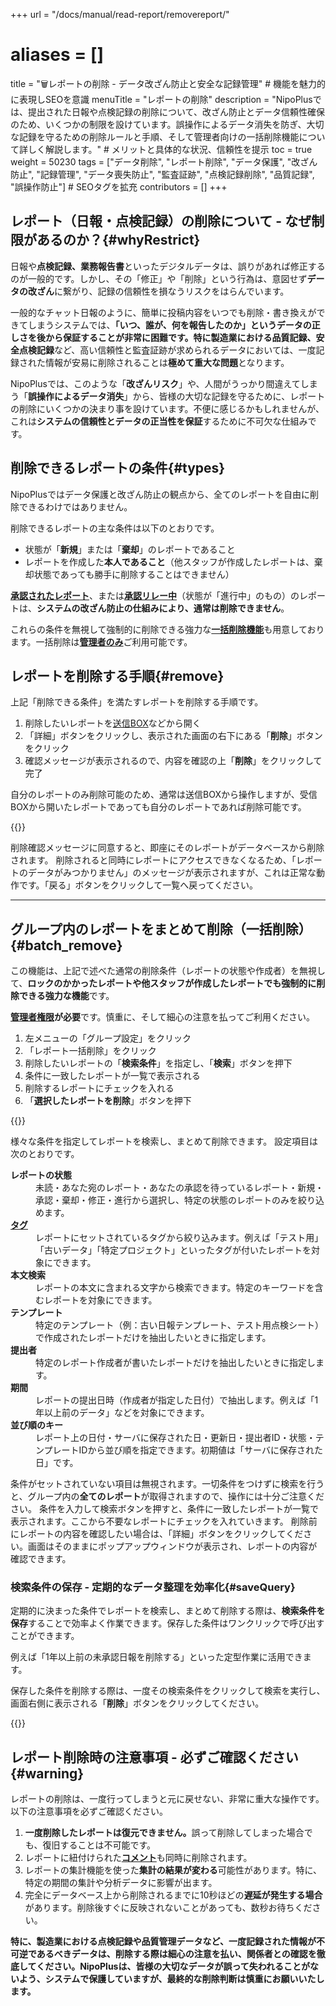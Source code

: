 +++
url = "/docs/manual/read-report/removereport/"
# aliases = []
title = "🗑️レポートの削除 - データ改ざん防止と安全な記録管理" # 機能を魅力的に表現しSEOを意識
menuTitle = "レポートの削除"
description = "NipoPlusでは、提出された日報や点検記録の削除について、改ざん防止とデータ信頼性確保のため、いくつかの制限を設けています。誤操作によるデータ消失を防ぎ、大切な記録を守るための削除ルールと手順、そして管理者向けの一括削除機能について詳しく解説します。" # メリットと具体的な状況、信頼性を提示
toc = true
weight = 50230
tags = ["データ削除", "レポート削除", "データ保護", "改ざん防止", "記録管理", "データ喪失防止", "監査証跡", "点検記録削除", "品質記録", "誤操作防止"] # SEOタグを拡充
contributors = []
+++

## レポート（日報・点検記録）の削除について - なぜ制限があるのか？{#whyRestrict}

日報や<strong>点検記録、業務報告書</strong>といったデジタルデータは、誤りがあれば修正するのが一般的です。しかし、その「修正」や「削除」という行為は、意図せず**データの改ざん**に繋がり、記録の信頼性を損なうリスクをはらんでいます。

一般的なチャット日報のように、簡単に投稿内容をいつでも削除・書き換えができてしまうシステムでは、**「いつ、誰が、何を報告したのか」**というデータの正しさを後から保証することが非常に困難です。特に**製造業における品質記録、安全点検記録**など、高い信頼性と監査証跡が求められるデータにおいては、一度記録された情報が安易に削除されることは**極めて重大な問題**となります。

NipoPlusでは、このような「**改ざんリスク**」や、人間がうっかり間違えてしまう「**誤操作によるデータ消失**」から、皆様の大切な記録を守るために、レポートの削除にいくつかの決まり事を設けています。不便に感じるかもしれませんが、これは**システムの信頼性とデータの正当性を保証**するために不可欠な仕組みです。

## 削除できるレポートの条件{#types}

NipoPlusではデータ保護と改ざん防止の観点から、全てのレポートを自由に削除できるわけではありません。

削除できるレポートの主な条件は以下のとおりです。

- 状態が「<strong>新規</strong>」または「<strong>棄却</strong>」のレポートであること
- レポートを作成した<strong>本人であること</strong>（他スタッフが作成したレポートは、棄却状態であっても勝手に削除することはできません）

<strong>[承認されたレポート](/docs/manual/read-report/state/#agree)</strong>、または<strong>[承認リレー中](/docs/manual/read-report/state/#relay)</strong>（状態が「進行中」のもの）のレポートは、**システムの改ざん防止の仕組みにより、通常は削除できません**。

これらの条件を無視して強制的に削除できる強力な[<strong>一括削除機能</strong>](#batch_remove)も用意しております。一括削除は[<strong>管理者のみ</strong>](/docs/setup/staff-global/rank/)ご利用可能です。

## レポートを削除する手順{#remove}

上記「削除できる条件」を満たすレポートを削除する手順です。

1.  削除したいレポートを[送信BOX](/docs/manual/read-report/list/#listbox)などから開く
2.  「詳細」ボタンをクリックし、表示された画面の右下にある「<strong>削除</strong>」ボタンをクリック
3.  確認メッセージが表示されるので、内容を確認の上「<strong>削除</strong>」をクリックして完了

自分のレポートのみ削除可能のため、通常は送信BOXから操作しますが、受信BOXから開いたレポートであっても自分のレポートであれば削除可能です。

{{<icatch filename="img/report-delete" msg="自分のレポートで、かつ状態が新規または棄却の場合、削除ボタンが表示されます。内容を確認し、削除を実行します" alice="ok">}}

削除確認メッセージに同意すると、即座にそのレポートがデータベースから削除されます。
削除されると同時にレポートにアクセスできなくなるため、「レポートのデータがみつかりません」のメッセージが表示されますが、これは正常な動作です。「戻る」ボタンをクリックして一覧へ戻ってください。

---

## グループ内のレポートをまとめて削除（一括削除）{#batch_remove}

この機能は、上記で述べた通常の削除条件（レポートの状態や作成者）を無視して、**ロックのかかったレポートや他スタッフが作成したレポートでも強制的に削除できる強力な機能**です。

<strong>[管理者権限](/docs/setup/staff-global/rank/)が必要</strong>です。慎重に、そして細心の注意を払ってご利用ください。

1.  左メニューの「グループ設定」をクリック
2.  「レポート一括削除」をクリック
3.  削除したいレポートの「<strong>検索条件</strong>」を指定し、「<strong>検索</strong>」ボタンを押下
4.  条件に一致したレポートが一覧で表示される
5.  削除するレポートにチェックを入れる
6.  「<strong>選択したレポートを削除</strong>」ボタンを押下

{{<icatch filename="img/report-delete-batch" msg="レポートの一括削除は非常に強力な機能です。製造現場の古い点検データや、テストで作成した大量の日報などを一掃する際に便利ですが、その扱いは慎重に！" alice="here">}}

様々な条件を指定してレポートを検索し、まとめて削除できます。
設定項目は次のとおりです。

<dl class="basic">
<dt><strong>レポートの状態</strong></dt>
<dd>未読・あなた宛のレポート・あなたの承認を待っているレポート・新規・承認・棄却・修正・進行から選択し、特定の状態のレポートのみを絞り込めます。</dd>
<dt><a href="/docs/setup/advanced-setting/tag/"><strong>タグ</strong></a></dt>
<dd>レポートにセットされているタグから絞り込みます。例えば「テスト用」「古いデータ」「特定プロジェクト」といったタグが付いたレポートを対象にできます。</dd>
<dt><strong>本文検索</strong></dt>
<dd>レポートの本文に含まれる文字から検索できます。特定のキーワードを含むレポートを対象にできます。</dd>
<dt><strong>テンプレート</strong></dt>
<dd>特定のテンプレート（例：古い日報テンプレート、テスト用点検シート）で作成されたレポートだけを抽出したいときに指定します。</dd>
<dt><strong>提出者</strong></dt>
<dd>特定のレポート作成者が書いたレポートだけを抽出したいときに指定します。</dd>
<dt><strong>期間</strong></dt>
<dd>レポートの提出日時（作成者が指定した日付）で抽出します。例えば「1年以上前のデータ」などを対象にできます。</dd>
<dt><strong>並び順のキー</strong></dt>
<dd>レポート上の日付・サーバに保存された日・更新日・提出者ID・状態・テンプレートIDから並び順を指定できます。初期値は「サーバに保存された日」です。</dd>
</dl>

条件がセットされていない項目は無視されます。一切条件をつけずに検索を行うと、グループ内の**全てのレポート**が取得されますので、操作には十分ご注意ください。
条件を入力して検索ボタンを押すと、条件に一致したレポートが一覧で表示されます。ここから不要なレポートにチェックを入れていきます。
削除前にレポートの内容を確認したい場合は、「詳細」ボタンをクリックしてください。画面はそのままにポップアップウィンドウが表示され、レポートの内容が確認できます。

### 検索条件の保存 - 定期的なデータ整理を効率化{#saveQuery}

定期的に決まった条件でレポートを検索し、まとめて削除する際は、**検索条件を保存**することで効率よく作業できます。保存した条件はワンクリックで呼び出すことができます。

例えば「1年以上前の未承認日報を削除する」といった定型作業に活用できます。

保存した条件を削除する際は、一度その検索条件をクリックして検索を実行し、画面右側に表示される「<strong>削除</strong>」ボタンをクリックしてください。

{{<icatch filename="img/search-save" msg="よく使う検索条件を保存することで、次回から同じ条件でレポートを検索し、一括削除作業をワンクリックで行なえます" alice="ok">}}

## レポート削除時の注意事項 - 必ずご確認ください{#warning}

レポートの削除は、一度行ってしまうと元に戻せない、非常に重大な操作です。以下の注意事項を必ずご確認ください。

1.  <strong>一度削除したレポートは復元できません。</strong>誤って削除してしまった場合でも、復旧することは不可能です。
2.  レポートに紐付けられた[<strong>コメント</strong>](/docs/manual/read-report/state/#comment)も同時に削除されます。
3.  レポートの集計機能を使った<strong>集計の結果が変わる</strong>可能性があります。特に、特定の期間の集計や分析データに影響が出ます。
4.  完全にデータベース上から削除されるまでに10秒ほどの<strong>遅延が発生する場合</strong>があります。削除後すぐに反映されないことがあっても、数秒お待ちください。

<strong>特に、製造業における点検記録や品質管理データなど、一度記録された情報が不可逆であるべきデータは、削除する際は細心の注意を払い、関係者との確認を徹底してください。NipoPlusは、皆様の大切なデータが誤って失われることがないよう、システムで保護していますが、最終的な削除判断は慎重にお願いいたします。</strong>
